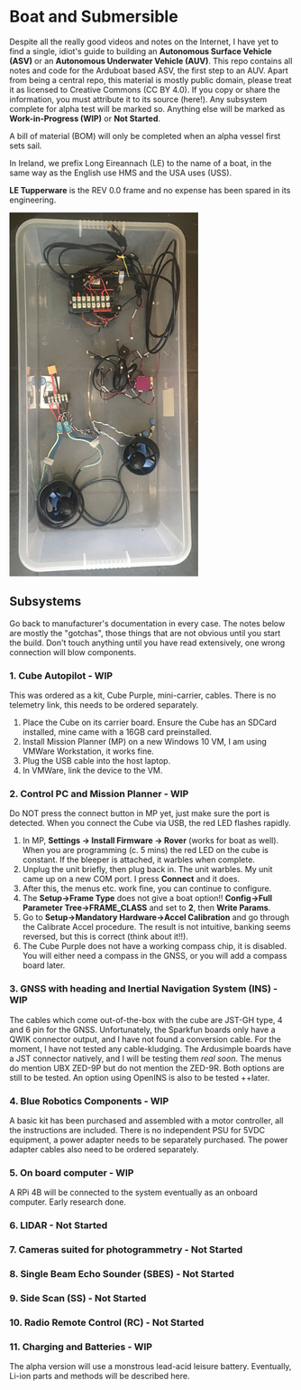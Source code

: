 # Boat and Submersible
Despite all the really good videos and notes on the Internet, I have yet to find a single, 
idiot's guide to building an **Autonomous Surface Vehicle (ASV)** or 
an **Autonomous Underwater Vehicle (AUV)**. 
This repo contains all notes and code for the Arduboat based ASV, the first step to an AUV.
Apart from being a central repo, this material is mostly public domain, 
please treat it as licensed to Creative Commons (CC BY 4.0).
If you copy or share the information, you must attribute it to its source (here!).
Any subsystem complete for alpha test will be marked so.
Anything else will be marked as **Work-in-Progress (WIP)** or **Not Started**.

A bill of material (BOM) will only be completed when an alpha vessel first sets sail.

In Ireland, we prefix Long Eireannach (LE) to the name of a boat, 
in the same way as the English use HMS and the USA uses (USS).

**LE Tupperware** is the REV 0.0 frame and no expense has been spared in its engineering. 

![](Tupperware1.jpg)

## Subsystems
Go back to manufacturer's documentation in every case.
The notes below are mostly the "gotchas", those things that are not obvious until you start the build.
Don't touch anything until you have read extensively, one wrong connection will blow components. 

### 1. Cube Autopilot - WIP
This was ordered as a kit, Cube Purple, mini-carrier, cables.
There is no telemetry link, this needs to be ordered separately. 
1. Place the Cube on its carrier board.
   Ensure the Cube has an SDCard installed, mine came with a 16GB card preinstalled.
2. Install Mission Planner (MP) on a new Windows 10 VM, I am using VMWare Workstation, it works fine.
3. Plug the USB cable into the host laptop.
4. In VMWare, link the device to the VM.

### 2. Control PC and Mission Planner - WIP
Do NOT press the connect button in MP yet, just make sure the port is detected.
When you connect the Cube via USB, the red LED flashes rapidly.

1. In MP, **Settings -> Install Firmware -> Rover** (works for boat as well).
   When you are programming (c. 5 mins) the red LED on the cube is constant.
   If the bleeper is attached, it warbles when complete.
2. Unplug the unit briefly, then plug back in. 
   The unit warbles.
   My unit came up on a new COM port.
   I press **Connect** and it does.
3. After this, the menus etc. work fine, you can continue to configure.
4. The **Setup->Frame Type** does not give a boat option!!
   **Config->Full Parameter Tree->FRAME_CLASS** and set to **2**, then **Write Params**.
5. Go to **Setup->Mandatory Hardware->Accel Calibration** and go through the Calibrate Accel procedure. 
   The result is not intuitive, banking seems reversed, but this is correct (think about it!!).
6. The Cube Purple does not have a working compass chip, it is disabled. 
   You will either need a compass in the GNSS, or you will add a compass board later.

### 3. GNSS with heading and Inertial Navigation System (INS) - WIP 
The cables which come out-of-the-box with the cube are JST-GH type, 4 and 6 pin for the GNSS.
Unfortunately, the Sparkfun boards only have a QWIK connector output, and I have not found a conversion cable.
For the moment, I have not tested any cable-kludging.
The Ardusimple boards have a JST connector natively, and I will be testing them *real soon*.
The menus do mention UBX ZED-9P but do not mention the ZED-9R. 
Both options are still to be tested.
An option using OpenINS is also to be tested ++later.

### 4. Blue Robotics Components - WIP
A basic kit has been purchased and assembled with a motor controller, all the instructions are included.
There is no independent PSU for 5VDC equipment, a power adapter needs to be separately purchased.
The power adapter cables also need to be ordered separately.

### 5. On board computer - WIP
A RPi 4B will be connected to the system eventually as an onboard computer.
Early research done.

### 6. LIDAR - Not Started

### 7. Cameras suited for photogrammetry - Not Started

### 8. Single Beam Echo Sounder (SBES) - Not Started

### 9. Side Scan (SS) - Not Started

### 10. Radio Remote Control (RC) - Not Started

### 11. Charging and Batteries - WIP
The alpha version will use a monstrous lead-acid leisure battery. 
Eventually, Li-ion parts and methods will be described here.
